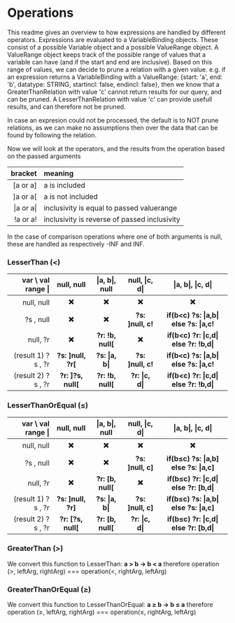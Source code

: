 # Operations

This readme gives an overview to how expressions are handled by different operators.
Expressions are evaluated to a VariableBinding objects.
These consist of a possible Variable object and a possible ValueRange object.
A ValueRange object keeps track of the possible range of values that a variable can have (and if the start and end are inclusive).
Based on this range of values, we can decide to prune a relation with a given value.
e.g. if an expression returns a VariableBinding with a ValueRange: {start: 'a', end: 'b', datatype: STRING, startincl: false, endincl: false}, 
then we know that a GreaterThanRelation with value 'c' cannot return results for our query, and can be pruned.
A LesserThanRelation with value 'c' can provide usefull results, and can therefore not be pruned.

In case an expresion could not be processed, the default is to NOT prune relations, as we can make no assumptions then over the data that can be found by following the relation.


Now we will look at the operators, and the results from the operation based on the passed arguments

| bracket | meaning|
|--------:|:-------|
| [a or a] | a is included |
| ]a or a[ | a is not included |
| \|a or a\| | inclusivity is equal to passed valuerange |
| !a or a! | inclusivity is reverse of passed inclusivity |

In the case of comparison operations where one of both arguments is null, these are handled as respectively -INF and INF.

### LesserThan (<)

| var \ val range \| | null, null | \|a, b\|, null | null, \|c, d\| | \|a, b\|, \|c, d\| |
|-------------------:|:----------:|:--------------:|:--------------:|:------------------:|
| null, null |:heavy_multiplication_x:|:heavy_multiplication_x:|:heavy_multiplication_x:|:heavy_multiplication_x:|
| ?s , null |:heavy_multiplication_x:|:heavy_multiplication_x:| <b> ?s: ]null, c! </b> | <b> if(b<c) ?s: \|a,b\| else ?s: \|a,c! </b> |
| null, ?r |:heavy_multiplication_x:|<b> ?r: !b, null[ </b> |:heavy_multiplication_x:  | <b> if(b<c) ?r: \|c,d\| else ?r: !b,d\| </b> |
| (result 1) ?s , ?r | <b> ?s: ]null, ?r[ </b> | <b> ?s: \|a, b\| </b> | <b> ?s: ]null, c! </b> | <b> if(b<c) ?s: \|a,b\| else ?s: \|a,c! </b> |
| (result 2) ?s , ?r | <b> ?r: ]?s, null[ </b> | <b> ?r: !b, null[ </b> | <b> ?r: \|c, d\| </b> |<b> if(b<c) ?r: \|c,d\| else ?r: !b,d\| </b> |

### LesserThanOrEqual (≤)

| var \ val range \| | null, null | \|a, b\|, null | null, \|c, d\| | \|a, b\|, \|c, d\| |
|-------------------:|:----------:|:--------------:|:--------------:|:------------------:|
| null, null |:heavy_multiplication_x:|:heavy_multiplication_x:|:heavy_multiplication_x:|:heavy_multiplication_x:|
| ?s , null |:heavy_multiplication_x:|:heavy_multiplication_x:| <b> ?s: ]null, c] </b> | <b> if(b≤c) ?s: \|a,b] else ?s: \|a,c] </b> |
| null, ?r |:heavy_multiplication_x:|<b> ?r: [b, null[ </b> |:heavy_multiplication_x:  | <b> if(b≤c) ?r: \|c,d\| else ?r: [b,d\| </b> |
| (result 1) ?s , ?r | <b> ?s: ]null, ?r] </b> | <b> ?s: \|a, b\| </b> | <b> ?s: ]null, c] </b> | <b> if(b≤c) ?s: \|a,b\| else ?s: \|a,c] </b> |
| (result 2) ?s , ?r | <b> ?r: [?s, null[ </b> | <b> ?r: [b, null[ </b> | <b> ?r: \|c, d\| </b> |<b> if(b≤c) ?r: \|c,d\| else ?r: [b,d\| </b> |

### GreaterThan (>)
We convert this function to LesserThan:
**a > b -> b < a**
therefore operation (>, leftArg, rightArg) === operation(<, rightArg, leftArg)

### GreaterThanOrEqual (≥)
We convert this function to LesserThanOrEqual:
**a ≥ b -> b ≤ a**
therefore operation (≥, leftArg, rightArg) === operation(≤, rightArg, leftArg)